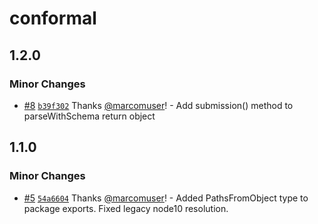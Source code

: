 # conformal

## 1.2.0

### Minor Changes

- [#8](https://github.com/marcomuser/conformal/pull/8) [`b39f302`](https://github.com/marcomuser/conformal/commit/b39f302de67eb49ea79e6d96ae370bd8af4b56c0) Thanks [@marcomuser](https://github.com/marcomuser)! - Add submission() method to parseWithSchema return object

## 1.1.0

### Minor Changes

- [#5](https://github.com/marcomuser/conformal/pull/5) [`54a6604`](https://github.com/marcomuser/conformal/commit/54a6604b80228a1a884505bff26289bddbd258c5) Thanks [@marcomuser](https://github.com/marcomuser)! - Added PathsFromObject type to package exports.
  Fixed legacy node10 resolution.
